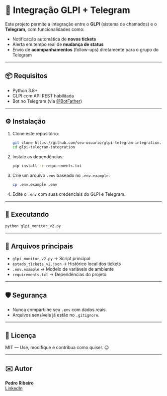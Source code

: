 # 🤖 Integração GLPI + Telegram

Este projeto permite a integração entre o **GLPI** (sistema de chamados) e o **Telegram**, com funcionalidades como:

- Notificação automática de **novos tickets**
- Alerta em tempo real de **mudança de status**
- Envio de **acompanhamentos** (follow-ups) diretamente para o grupo do Telegram

---

## 📦 Requisitos

- Python 3.8+
- GLPI com API REST habilitada
- Bot no Telegram (via [@BotFather](https://t.me/BotFather))

---

## ⚙️ Instalação

1. Clone este repositório:
   ```bash
   git clone https://github.com/seu-usuario/glpi-telegram-integration.git
   cd glpi-telegram-integration
   ```

2. Instale as dependências:
   ```bash
   pip install -r requirements.txt
   ```

3. Crie um arquivo `.env` baseado no `.env.example`:
   ```bash
   cp .env.example .env
   ```

4. Edite o `.env` com suas credenciais do GLPI e Telegram.

---

## 🚀 Executando

```bash
python glpi_monitor_v2.py
```

---

## 📁 Arquivos principais

- `glpi_monitor_v2.py` → Script principal
- `estado_tickets_v2.json` → Histórico local dos tickets
- `.env.example` → Modelo de variáveis de ambiente
- `requirements.txt` → Dependências do projeto

---

## 🛡️ Segurança

- Nunca compartilhe seu `.env` com dados reais.
- Arquivos sensíveis já estão no `.gitignore`.

---

## 📄 Licença

MIT — Use, modifique e contribua como quiser. 😉

---

## ✉️ Autor

**Pedro Ribeiro**  
[LinkedIn](https://www.linkedin.com/in/pedro-ribeiro-4b5710207)
